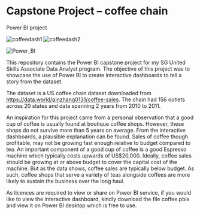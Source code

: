 # Capstone Project – coffee chain
Power BI project

![coffeedash1](https://user-images.githubusercontent.com/10804109/195816919-c5aeb4fc-11c7-4246-9b24-f46c2342aacd.gif)
![coffeedash2](https://user-images.githubusercontent.com/10804109/195816971-387742d4-bdae-4afa-82ae-b486a0667408.gif)

![Power_BI](https://user-images.githubusercontent.com/10804109/195818511-d7921557-a9d0-4b72-8785-79aa03d31168.png)

This repository contains the Power BI capstone project for my SG United Skills Associate Data Analyst program. The objective of this project was to showcase the use of Power BI to create interactive dashboards to tell a story from the dataset.

The dataset is a US coffee chain dataset downloaded from https://data.world/qinzhang0131/coffee-sales.  The chain had 156 outlets across 20 states and data spanning 2 years from 2010 to 2011.

An inspiration for this project came from a personal observation that a good cup of coffee is usually found at boutique coffee shops.  However, these shops do not survive more than 5 years on average. From the interactive dashboards, a plausible explanation can be found.  Sales of coffee though profitable, may not be growing fast enough relative to budget compared to tea.  An important component of a good cup of coffee is a good Espresso machine which typically costs upwards of  US$20,000.  Ideally, coffee sales should be growing at or above budget to cover the capital cost of the machine.  But as the data shows, coffee sales are typically below budget. As such, coffee shops that serve a variety of teas alongside coffees are more likely to sustain the business over the long haul.

As licences are required to view or share on Power BI service, if you would like to view the interactive dashboard, kindly download the file coffee.pbix and view it on Power BI desktop which is free to use.


